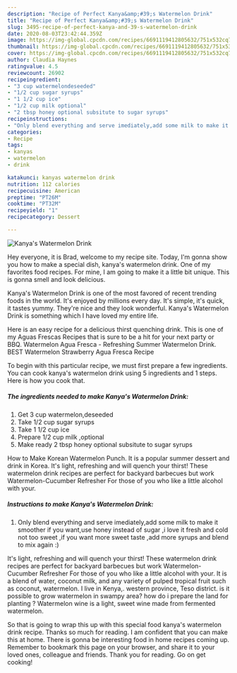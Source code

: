 ```yaml
---
description: "Recipe of Perfect Kanya&amp;#39;s Watermelon Drink"
title: "Recipe of Perfect Kanya&amp;#39;s Watermelon Drink"
slug: 3495-recipe-of-perfect-kanya-and-39-s-watermelon-drink
date: 2020-08-03T23:42:44.359Z
image: https://img-global.cpcdn.com/recipes/6691119412805632/751x532cq70/kanyas-watermelon-drink-recipe-main-photo.jpg
thumbnail: https://img-global.cpcdn.com/recipes/6691119412805632/751x532cq70/kanyas-watermelon-drink-recipe-main-photo.jpg
cover: https://img-global.cpcdn.com/recipes/6691119412805632/751x532cq70/kanyas-watermelon-drink-recipe-main-photo.jpg
author: Claudia Haynes
ratingvalue: 4.5
reviewcount: 26902
recipeingredient:
- "3 cup watermelondeseeded"
- "1/2 cup sugar syrups"
- "1 1/2 cup ice"
- "1/2 cup milk optional"
- "2 tbsp honey optional subsitute to sugar syrups"
recipeinstructions:
- "Only blend everything and serve imediately,add some milk to make it smoother if you want,use honey instead of sugar ,i love it fresh and cold not too sweet ,if you want more sweet taste ,add more syrups and blend to mix again :)"
categories:
- Recipe
tags:
- kanyas
- watermelon
- drink

katakunci: kanyas watermelon drink 
nutrition: 112 calories
recipecuisine: American
preptime: "PT26M"
cooktime: "PT32M"
recipeyield: "1"
recipecategory: Dessert

---
```



![Kanya&#39;s Watermelon Drink](https://img-global.cpcdn.com/recipes/6691119412805632/751x532cq70/kanyas-watermelon-drink-recipe-main-photo.jpg)

Hey everyone, it is Brad, welcome to my recipe site. Today, I'm gonna show you how to make a special dish, kanya&#39;s watermelon drink. One of my favorites food recipes. For mine, I am going to make it a little bit unique. This is gonna smell and look delicious.

Kanya&#39;s Watermelon Drink is one of the most favored of recent trending foods in the world. It's enjoyed by millions every day. It's simple, it's quick, it tastes yummy. They're nice and they look wonderful. Kanya&#39;s Watermelon Drink is something which I have loved my entire life.

Here is an easy recipe for a delicious thirst quenching drink. This is one of my Aguas Frescas Recipes that is sure to be a hit for your next party or BBQ. Watermelon Agua Fresca - Refreshing Summer Watermelon Drink. BEST Watermelon Strawberry Agua Fresca Recipe


To begin with this particular recipe, we must first prepare a few ingredients. You can cook kanya&#39;s watermelon drink using 5 ingredients and 1 steps. Here is how you cook that.

<!--inarticleads1-->

##### The ingredients needed to make Kanya&#39;s Watermelon Drink:

1. Get 3 cup watermelon,deseeded
1. Take 1/2 cup sugar syrups
1. Take 1 1/2 cup ice
1. Prepare 1/2 cup milk ,optional
1. Make ready 2 tbsp honey optional subsitute to sugar syrups


How to Make Korean Watermelon Punch. It is a popular summer dessert and drink in Korea. It&#39;s light, refreshing and will quench your thirst! These watermelon drink recipes are perfect for backyard barbecues but work Watermelon-Cucumber Refresher For those of you who like a little alcohol with your. 

<!--inarticleads2-->

##### Instructions to make Kanya&#39;s Watermelon Drink:

1. Only blend everything and serve imediately,add some milk to make it smoother if you want,use honey instead of sugar ,i love it fresh and cold not too sweet ,if you want more sweet taste ,add more syrups and blend to mix again :)


It&#39;s light, refreshing and will quench your thirst! These watermelon drink recipes are perfect for backyard barbecues but work Watermelon-Cucumber Refresher For those of you who like a little alcohol with your. It is a blend of water, coconut milk, and any variety of pulped tropical fruit such as coconut, watermelon. I live in Kenya,. western province, Teso district. is it possible to grow watermelon in swampy area? how do i prepare the land for planting ? Watermelon wine is a light, sweet wine made from fermented watermelon. 

So that is going to wrap this up with this special food kanya&#39;s watermelon drink recipe. Thanks so much for reading. I am confident that you can make this at home. There is gonna be interesting food in home recipes coming up. Remember to bookmark this page on your browser, and share it to your loved ones, colleague and friends. Thank you for reading. Go on get cooking!
